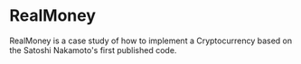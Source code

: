 # RealMoney
RealMoney is a case study of how to implement a Cryptocurrency based on the Satoshi Nakamoto's first published code.

